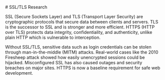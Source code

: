 \#  SSL/TLS Research



SSL (Secure Sockets Layer) and TLS (Transport Layer Security) are cryptographic protocols that secure data between clients and servers. TLS is the successor to SSL and is stronger and more efficient. HTTPS (HTTP over TLS) protects data integrity, confidentiality, and authenticity, unlike plain HTTP which is vulnerable to interception.  



Without SSL/TLS, sensitive data such as login credentials can be stolen through man-in-the-middle (MITM) attacks. Real-world cases like the 2010 Firesheep attack showed how easily unencrypted sessions could be hijacked. Misconfigured SSL has also caused outages and security breaches on major sites. HTTPS is now a baseline requirement for safe web development.



